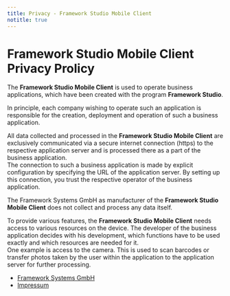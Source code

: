 ```yaml
---
title: Privacy - Framework Studio Mobile Client
notitle: true
---
```


# Framework Studio Mobile Client<br>Privacy Prolicy

The **Framework Studio Mobile Client** is used to operate business applications, which have been created with the program **Framework Studio**.

In principle, each company wishing to operate such an application is responsible for the creation, deployment and operation of such a business application.

All data collected and processed in the **Framework Studio Mobile Client** are exclusively communicated via a secure internet connection (https) to the respective application server and is processed there as a part of the business application.<br>
The connection to such a business application is made by explicit configuration by specifying the URL of the application server. By setting up this connection, you trust the respective operator of the business application.

The Framework Systems GmbH as manufacturer of the **Framework Studio Mobile Client** does not collect and process any data itself.

To provide various features, the **Framework Studio Mobile Client** needs access to various resources on the device.
The developer of the business application decides with his development, which functions have to be used exactly and which resources are needed for it.<br>
One example is access to the camera. This is used to scan barcodes or transfer photos taken by the user within the application to the application server for further processing.

* [Framework Systems GmbH](<http://www.framework-systems.de>)
* [Impressum](<http://www.framework-systems.de/impressum/>)
